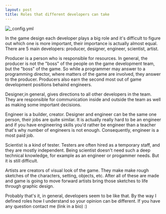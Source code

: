 ```yaml
---
layout: post
title: Roles that different developers can take
---
```

![_config.yml](http://stewart21.weebly.com/uploads/3/9/0/1/39017849/4329333_orig.jpg)

In the game design each developer plays a big role and it's difficult to figure out which one is more important, their importance is actually almost equal. There are 5 main developers: producer, designer, engineer, scientist, artist.


Producer is a person who is responsible for resources. In general, the producer is not the "boss" of the people on the game development team, but the "boss" of the game. So while a programmer may answer to a programming director, where matters of the game are involved, they answer to the producer. Producers also earn the second most out of game development positions behaind engineers.

Designer,in general, gives directions to all other developers in the team. They are responsible for communication inside and outside the team as well as making some important decisions.

Engineer is a builder, creator. Designer and engineer can be the same one person, their jobs are quite similar. It is actually really hard to be an engineer and if you have engineering skills you'd rather be engineer than a teacher that's why number of engineers is not enough. Consequently, engineer is a most paid job.

Scientist is a kind of tester. Testers are often hired as a temporary staff, and they are mostly independent. Being scientist doesn't need such a deep technical knowledge, for example as an engineer or progammer needs. But it is still difficult.

Artists are creators of visual look of the game. They make make rough sketches of the characters, setting, objects, etc. After all of these are made and game is going to move forward artists bring those sketches to life through graphic design.

Probably that's it, in general, developers seem to be like that. By the way I defined roles how I understand so your opinion can be different. If you have any question contact me (link in a bio) :)



